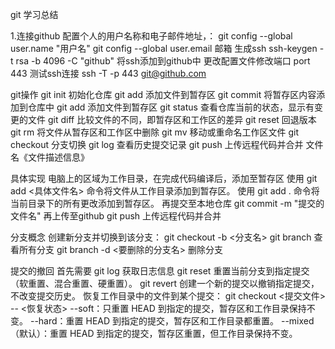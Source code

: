 git 学习总结

1.连接github
配置个人的用户名称和电子邮件地址，：
git config --global user.name "用户名"
git config --global user.email 邮箱
生成ssh
ssh-keygen -t rsa -b 4096 -C "github"
将ssh添加到github中
更改配置文件修改端口 port 443
测试ssh连接 
ssh -T -p 443 git@github.com

git操作
git init	初始化仓库
git add	添加文件到暂存区
git commit	将暂存区内容添加到仓库中
git add	添加文件到暂存区
git status	查看仓库当前的状态，显示有变更的文件
git diff	比较文件的不同，即暂存区和工作区的差异
git reset	回退版本
git rm		将文件从暂存区和工作区中删除
git mv		移动或重命名工作区文件
git checkout	分支切换
git log	查看历史提交记录
git push	上传远程代码并合并 文件名《文件描述信息》

具体实现
电脑上的区域为工作目录，在完成代码编译后，添加至暂存区
使用 git add <具体文件名> 命令将文件从工作目录添加到暂存区。
使用 git add . 命令将当前目录下的所有更改添加到暂存区。
再提交至本地仓库
git commit -m "提交的文件名"
再上传至github
git push	上传远程代码并合并

分支概念
创建新分支并切换到该分支：
git checkout -b <分支名>
git branch	查看所有分支
git branch -d <要删除的分支名>	删除分支

提交的撤回
首先需要 git log 获取日志信息
git reset	重置当前分支到指定提交（软重置、混合重置、硬重置）。
git revert	创建一个新的提交以撤销指定提交，不改变提交历史。
恢复工作目录中的文件到某个提交：
git checkout <提交文件> -- <恢复状态>
--soft：只重置 HEAD 到指定的提交，暂存区和工作目录保持不变。
--hard：重置 HEAD 到指定的提交，暂存区和工作目录都重置。
--mixed（默认）：重置 HEAD 到指定的提交，暂存区重置，但工作目录保持不变。
